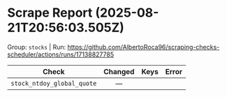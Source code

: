 # Scrape Report (2025-08-21T20:56:03.505Z)

Group: `stocks`  |  Run: https://github.com/AlbertoRoca96/scraping-checks-scheduler/actions/runs/17138827785

| Check | Changed | Keys | Error |
|---|:---:|:--|:--|
| `stock_ntdoy_global_quote` | — |  |  |
